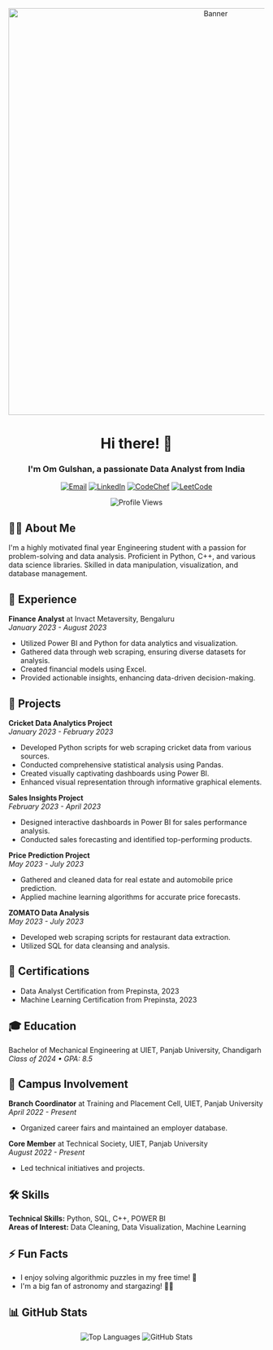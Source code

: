 <!-- Banner Image -->
<p align="center">
  <img src="https://static.startuptalky.com/2022/03/Importance-of-Business-Analysts-of-Organizational-Growth.jpg" alt="Banner" width="800">
</p>

<!-- Introduction -->
<h1 align="center">Hi there! 👋</h1>
<h3 align="center">I'm Om Gulshan, a passionate Data Analyst from India</h3>

<!-- Connect with me -->
<p align="center">
  <a href="mailto:omgulshan001@gmail.com"><img src="https://img.shields.io/badge/-Email%20Me-D14836?style=for-the-badge&logo=gmail&logoColor=white" alt="Email"></a>
  <a href="https://linkedin.com/in/omgulshan"><img src="https://img.shields.io/badge/-LinkedIn-0077B5?style=for-the-badge&logo=linkedin&logoColor=white" alt="LinkedIn"></a>
  <a href="https://www.codechef.com/users/omgulshan001"><img src="https://img.shields.io/badge/-CodeChef-5B4638?style=for-the-badge&logo=codechef&logoColor=white" alt="CodeChef"></a>
  <a href="https://leetcode.com/omgulshan001/"><img src="https://img.shields.io/badge/-LeetCode-FFA116?style=for-the-badge&logo=leetcode&logoColor=white" alt="LeetCode"></a>
</p>

<!-- Profile Views -->
<p align="center">
  <img src="https://komarev.com/ghpvc/?username=omgulshan&label=Profile%20views&color=0e75b6&style=for-the-badge" alt="Profile Views">
</p>

<!-- About Me -->
## 🙋‍♂️ About Me
I'm a highly motivated final year Engineering student with a passion for problem-solving and data analysis. Proficient in Python, C++, and various data science libraries. Skilled in data manipulation, visualization, and database management.

<!-- Experience -->
## 💼 Experience
**Finance Analyst** at Invact Metaversity, Bengaluru<br>
_January 2023 - August 2023_
- Utilized Power BI and Python for data analytics and visualization.
- Gathered data through web scraping, ensuring diverse datasets for analysis.
- Created financial models using Excel.
- Provided actionable insights, enhancing data-driven decision-making.

<!-- Projects -->
## 🚀 Projects
**Cricket Data Analytics Project**<br>
_January 2023 - February 2023_
- Developed Python scripts for web scraping cricket data from various sources.
- Conducted comprehensive statistical analysis using Pandas.
- Created visually captivating dashboards using Power BI.
- Enhanced visual representation through informative graphical elements.

**Sales Insights Project**<br>
_February 2023 - April 2023_
- Designed interactive dashboards in Power BI for sales performance analysis.
- Conducted sales forecasting and identified top-performing products.

**Price Prediction Project**<br>
_May 2023 - July 2023_
- Gathered and cleaned data for real estate and automobile price prediction.
- Applied machine learning algorithms for accurate price forecasts.

**ZOMATO Data Analysis**<br>
_May 2023 - July 2023_
- Developed web scraping scripts for restaurant data extraction.
- Utilized SQL for data cleansing and analysis.

<!-- Certifications -->
## 📜 Certifications
- Data Analyst Certification from Prepinsta, 2023
- Machine Learning Certification from Prepinsta, 2023

<!-- Education -->
## 🎓 Education
Bachelor of Mechanical Engineering at UIET, Panjab University, Chandigarh<br>
_Class of 2024 • GPA: 8.5_

<!-- Campus Involvement -->
## 🌟 Campus Involvement
**Branch Coordinator** at Training and Placement Cell, UIET, Panjab University<br>
_April 2022 - Present_
- Organized career fairs and maintained an employer database.

**Core Member** at Technical Society, UIET, Panjab University<br>
_August 2022 - Present_
- Led technical initiatives and projects.

<!-- Skills -->
## 🛠️ Skills
**Technical Skills:** Python, SQL, C++, POWER BI<br>
**Areas of Interest:** Data Cleaning, Data Visualization, Machine Learning

<!-- Fun Facts -->
## ⚡ Fun Facts
- I enjoy solving algorithmic puzzles in my free time! 🧩
- I'm a big fan of astronomy and stargazing! 🌌✨

<!-- GitHub Stats -->
## 📊 GitHub Stats
<p align="center">
  <img align="center" src="https://github-readme-stats.vercel.app/api/top-langs?username=omgulshan&show_icons=true&locale=en&layout=compact" alt="Top Languages">
  <img align="center" src="https://github-readme-stats.vercel.app/api?username=omgulshan&show_icons=true&locale=en" alt="GitHub Stats">
</p>

<!-- Replace URLs and image paths with your actual information -->
